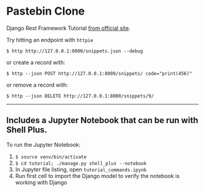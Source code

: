 # Pastebin Clone #

Django Rest Framework Tutorial [from official site](https://www.django-rest-framework.org/tutorial/1-serialization/).

Try hitting an endpoint with `httpie`

`$ http http://127.0.0.1:8000/snippets.json --debug`

or create a record with:

`$ http --json POST http://127.0.0.1:8000/snippets/ code="print(456)"`

or remove a record with:

`$ http --json DELETE http://127.0.0.1:8000/snippets/9/`


---
## Includes a Jupyter Notebook that can be run with Shell Plus.

To run the Jupyter Notebook:

1. `$ source venv/bin/activate`
2. `$ cd tutorial; ./manage.py shell_plus --notebook`
3. In Jupyter file listing, open `tutorial_commands.ipynb`
4. Run first cell to import the Django model to verify the notebook is working with Django
